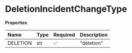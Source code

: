 # DeletionIncidentChangeType

**Properties**

| Name     | Type | Required | Description |
| :------- | :--- | :------- | :---------- |
| DELETION | str  | ✅       | "deletion"  |

<!-- This file was generated by liblab | https://liblab.com/ -->
